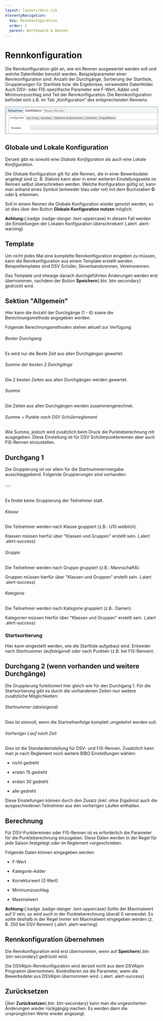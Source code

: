 ```yaml
---
layout: layouts/docs.njk
eleventyNavigation:
  key: Rennkonfiguration
  order: 1
  parent: Wettbewerb & Rennen
---
```


# Rennkonfiguration

Die Rennkonfiguration gibt an, wie ein Rennen ausgewertet werden soll und welche Datenfelder benutzt werden. Beispielparameter einer Rennkonfiguration sind: Anzahl der Durchgänge, Sortierung der Startliste, Gruppierungen für Startliste bzw. die Ergebnisse, verwendete Datenfelder. Auch DSV- oder FIS-spezifische Parameter wie F-Wert, Adder und Minimumzuschlag sind Teil der Rennkonfiguration.
Die Rennkonfiguration befindet sich z.B. im Tab „Konfiguration“ des entsprechenden Rennens.

![Rennkonfiguration](../../assets/images/de/wettbewerb_rennen_bild1.png)

## Globale und Lokale Konfiguration

Derzeit gibt es sowohl eine *Globale Konfiguration* als auch eine *Lokale Konfiguration*. 

Die Globale Konfiguration gilt für alle Rennen, die in einer Bewerbsdatei angelegt sind (z. B. Slalom) kann aber in einer weiteren Einstellungsseite im Rennen selbst überschrieben werden. Welche Konfiguration gültig ist, kann man anhand eines Symbol (entweder blau oder rot) mit dem Buchstaben **G** oder **L** erkennen. 

Soll in einem Rennen die Globale Konfiguration wieder genutzt werden, so ist dies über den Button **Globale Konfiguration nutzen** möglich. 

**Achtung:**{.badge .badge-danger .text-uppercase} In diesem Fall werden die Einstellungen der Lokalen Konfiguration überschrieben! {.alert .alert-warning}

## Template

Um nicht jedes Mal eine komplette Rennkonfiguration eingeben zu müssen, kann die Rennkonfiguration aus einem Template erstellt werden. Beispieltemplates sind DSV Schüler, Skiverbandsrennen, Vereinsrennen.

Das Template und etwaige danach durchgeführten Änderungen werden erst übernommen, nachdem der Button **Speichern**{.btn .btn-secondary} gedrückt wird. 

## Sektion "Allgemein"

Hier kann die Anzahl der Durchgänge (1 - 6) sowie die Berechnungsmethode angegeben werden. 

Folgende Berechnungsmethoden stehen aktuell zur Verfügung: 

###### Bester Durchgang

Es wird nur die Beste Zeit aus allen Durchgängen gewertet.

###### Summe der besten 2 Durchgänge

Die 2 besten Zeiten aus allen Durchgängen werden gewertet.

###### Summe

Die Zeiten aus allen Durchgängen werden zusammengerechnet.

###### Summe + Punkte nach DSV Schülerreglement

Wie Summe, jedoch wird zusätzlich beim Druck die Punkteberechnung mit ausgegeben. Diese Einstellung ist für DSV Schülerpunkterennen aber auch FIS-Rennen einzustellen.

## Durchgang 1 

Die Gruppierung ist vor allem für die Startnummernvergabe ausschlaggebend. Folgende Gruppierungen sind vorhanden:

###### ---

Es findet keine Gruppierung der Teilnehmer statt. 

###### Klasse

Die Teilnehmer werden nach Klasse gruppiert (z.B.: U10 weiblich).

Klassen müssen hierfür über "Klassen und Gruppen" erstellt sein. {.alert .alert-success}

###### Gruppe

Die Teilnehmer werden nach Gruppe gruppiert (z.B.: MannschaftA).

Gruppen müssen hierfür über "Klassen und Gruppen" erstellt sein. {.alert .alert-success}

###### Kategorie

Die Teilnehmer werden nach Kategorie gruppiert (z.B.: Damen).

Kategorien müssen hierfür über "Klassen und Gruppen" erstellt sein.  {.alert .alert-success}

### Startsortierung

Hier kann eingestellt werden, wie die Startliste aufgebaut wird. Entweder nach *Startnummer (aufsteigend)* oder nach Punkten (z.B. bei FIS-Rennen).

## Durchgang 2 (wenn vorhanden und weitere Durchgänge)

Die Gruppierung funktioniert hier gleich wie für den Durchgang 1. Für die Startsortierung gibt es durch die vorhandenen Zeiten nun weitere zusätzliche Möglichkeiten:

###### Startnummer (absteigend)

Dies ist sinnvoll, wenn die Startreihenfolge komplett umgekehrt werden soll. 

###### Vorheriger Lauf nach Zeit

Dies ist die Standardeinstellung für DSV- und FIS-Rennen. Zusätzlich kann man je nach Reglement noch weitere BIBO Einstelllungen wählen:

- nicht gedreht

- ersten 15 gedreht

- ersten 30 gedreht

- alle gedreht

Diese Einstellungen können durch den Zusatz *(inkl. ohne Ergebnis)* auch die ausgeschiedenen Teilnehmer aus den vorherigen Läufen enthalten.

## Berechnung

Für DSV-Punkterennen oder FIS-Rennen ist es erforderlich die Parameter für die Punkteberechnung einzugeben. Diese Daten werden in der Regel für jede Saison festgelegt oder im Reglement vorgeschrieben. 

Folgende Daten können eingegeben werden: 

- F-Wert

- Kategorie-Adder

- Korrekturwert (Z-Wert)

- Minimumzuschlag

- Maximalwert

**Achtung:**{.badge .badge-danger .text-uppercase} Sollte der Maximalwert auf 0 sein, so wird auch in der Punkteberechnung überall 0 verwendet. Es sollte deshalb in der Regel immer ein Maximalwert eingegeben werden (z. B. 250 bei DSV Rennen) {.alert .alert-warning}

## Rennkonfiguration übernehmen

Die Rennkonfiguration wird erst übernommen, wenn auf **Speichern**{.btn .btn-secondary} gedrückt wird.

Die DSVAlpin-Rennkonfiguration wird derzeit nicht aus dem DSVAlpin Programm übernommen. Kontrollieren sie die Parameter, wenn die Bewerbsdatei aus DSVAlpin übernommen wird. {.alert .alert-success}

## Zurücksetzen

Über **Zurücksetzen**{.btn .btn-secondary} kann man die ungesicherten Änderungen wieder rückgängig machen. Es werden dann die ursprünglichen Werte wieder angezeigt. 